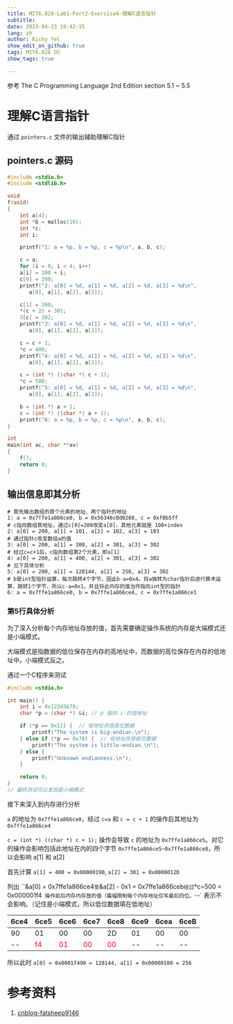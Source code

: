 ```yaml
---
title: MIT6.828-Lab1-Part2-Exercise4-理解C语言指针
subtitle: 
date: 2023-04-23 19:42:15
lang: zh
author: Ricky Yel
show_edit_on_github: true
tags: MIT6.828 OS
show_tags: true

---
```

参考 The C Programming Language 2nd Edition section 5.1 ~ 5.5
<!--more-->

# 理解C语言指针

通过 `pointers.c` 文件的输出辅助理解C指针

## pointers.c 源码

```c
#include <stdio.h>
#include <stdlib.h>

void
f(void)
{
    int a[4];
    int *b = malloc(16);
    int *c;
    int i;

    printf("1: a = %p, b = %p, c = %p\n", a, b, c);

    c = a;
    for (i = 0; i < 4; i++)
	a[i] = 100 + i;
    c[0] = 200;
    printf("2: a[0] = %d, a[1] = %d, a[2] = %d, a[3] = %d\n",
	   a[0], a[1], a[2], a[3]);

    c[1] = 300;
    *(c + 2) = 301;
    3[c] = 302;
    printf("3: a[0] = %d, a[1] = %d, a[2] = %d, a[3] = %d\n",
	   a[0], a[1], a[2], a[3]);

    c = c + 1;
    *c = 400;
    printf("4: a[0] = %d, a[1] = %d, a[2] = %d, a[3] = %d\n",
	   a[0], a[1], a[2], a[3]);

    c = (int *) ((char *) c + 1);
    *c = 500;
    printf("5: a[0] = %d, a[1] = %d, a[2] = %d, a[3] = %d\n",
	   a[0], a[1], a[2], a[3]);

    b = (int *) a + 1;
    c = (int *) ((char *) a + 1);
    printf("6: a = %p, b = %p, c = %p\n", a, b, c);
}

int
main(int ac, char **av)
{
    f();
    return 0;
}
```

## 输出信息即其分析

```shell
# 首先输出数组的首个元素的地址、两个指针的地址
1: a = 0x7ffe1a866ce0, b = 0x56346c0d0260, c = 0xf0b5ff
# c指向数组首地址，通过c[0]=200改变a[0]，其他元素就是 100+index
2: a[0] = 200, a[1] = 101, a[2] = 102, a[3] = 103
# 通过指针c改变数组a的值
3: a[0] = 200, a[1] = 300, a[2] = 301, a[3] = 302
# 经过c=c+1后，c指向数组第2个元素，即a[1]
4: a[0] = 200, a[1] = 400, a[2] = 301, a[3] = 302
# 见下具体分析
5: a[0] = 200, a[1] = 128144, a[2] = 256, a[3] = 302
# b是int型指针运算，每次跳转4个字节，因此b-a=0x4。将a强转为char指针后进行算术运算，跳转1个字节，所以c-a=0x1，并且将此内存的值当作指向int型的指针
6: a = 0x7ffe1a866ce0, b = 0x7ffe1a866ce4, c = 0x7ffe1a866ce1
```

### 第5行具体分析

为了深入分析每个内存地址存放的值，首先需要确定操作系统的内存是大端模式还是小端模式。

大端模式是指数据的低位保存在内存的高地址中，而数据的高位保存在内存的低地址中。小端模式反之。

通过一个C程序来测试

```c
#include <stdio.h>

int main() {
    int i = 0x12345678;
    char *p = (char *) &i; // p 指向 i 的低地址

    if (*p == 0x12) {  // 低地址存放高位数据
        printf("The system is big-endian.\n");
    } else if (*p == 0x78) {  // 低地址存放低位数据
        printf("The system is little-endian.\n");
    } else {
        printf("Unknown endianness.\n");
    }

    return 0;
}
// 最终测试可以发现是小端模式
```

接下来深入到内存进行分析

`a` 的地址为 `0x7ffe1a866ce0`，经过 `c=a` 和 `c = c + 1` 的操作后其地址为 `0x7ffe1a866ce4`

`c = (int *) ((char *) c + 1);` 操作会导致 `c` 的地址为 `0x7ffe1a866ce5`。对它的操作会影响包括此地址在内的四个字节 `0x7ffe1a866ce5~0x7ffe1a866ce8`，所以会影响 a[1] 和 a[2]

首先计算 `a[1] = 400 = 0x00000190`, `a[2] = 301 = 0x0000012D`

列出 ``&a[0] = 0x7ffe1a866ce4` 至 `&a[2] - 0x1 = 0x7ffe1a866ceb` 经过 `*c=500 = 0x000001f4` 操作前后内存内存放的值（篇幅限制每个内存地址仅写最后四位。`--` 表示不会影响。（记住是小端模式，所以低位数据填在低地址）

| 6ce4 | 6ce5                        | 6ce6                        | 6ce7                        | 6ce8                        | 6ce9 | 6cea | 6ceB |
| ---- | --------------------------- | --------------------------- | --------------------------- | --------------------------- | ---- | ---- | ---- |
| 90   | 01                          | 00                          | 00                          | 2D                          | 01   | 00   | 00   |
| --   | <font color = red>f4</font> | <font color = red>01</font> | <font color = red>00</font> | <font color = red>00</font> | --   | --   | --   |

所以此时 `a[0] = 0x0001f490 = 128144, a[1] = 0x00000100 = 256`

# 参考资料

1. [cnblog-fatsheep9146](https://www.cnblogs.com/fatsheep9146/p/5216735.html)